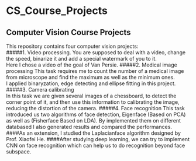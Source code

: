 # CS_Course_Projects
## Computer Vision Course Projects
This repository contains four computer vision projects:  
#####1. Video processing. 
You are supposed to deal with a video, change the speed, binarize it and add a special watermark of you to it.  
Here I chose a video of the goal of Van Persie.
#####2. Medical image processing
This task requires me to count the number of a medical image from microscope and find the maximum as well as the minimum ones.  
I applied binaryzation, edge detecting and ellipse fitting in this project.
#####3. Camera calibrating  
In this task we are given several images of a chessboard, to detect the corner point of it, and then use this information to calibrating the image, reducing the distortion of the camera.
#####4. Face recognition
This task introduced us two algorithms of face detection, Eigenface (Based on PCA) as well as (Fisherface Based on LDA). By implemented them on different databased I also generated results and compared the performances.  
####As an extension, I studied the Laplacianface algorithm designed by Prof. Xiaofei He. 
####After studying deep learning, we can try to implement CNN on face recognition which can help us to do recognition beyond face subspace.
